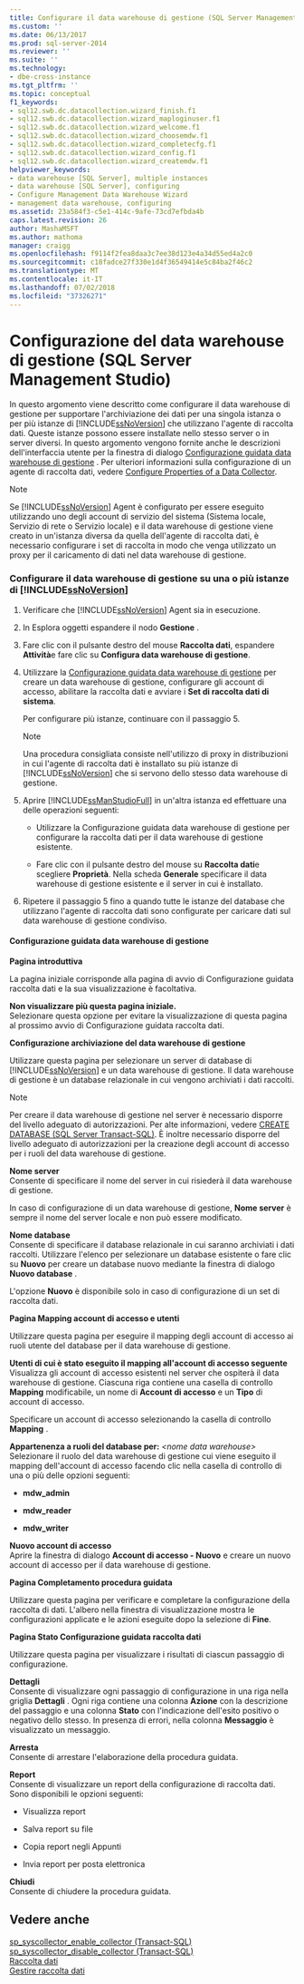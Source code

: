 ```yaml
---
title: Configurare il data warehouse di gestione (SQL Server Management Studio) | Microsoft Docs
ms.custom: ''
ms.date: 06/13/2017
ms.prod: sql-server-2014
ms.reviewer: ''
ms.suite: ''
ms.technology:
- dbe-cross-instance
ms.tgt_pltfrm: ''
ms.topic: conceptual
f1_keywords:
- sql12.swb.dc.datacollection.wizard_finish.f1
- sql12.swb.dc.datacollection.wizard_maploginuser.f1
- sql12.swb.dc.datacollection.wizard_welcome.f1
- sql12.swb.dc.datacollection.wizard_choosemdw.f1
- sql12.swb.dc.datacollection.wizard_completecfg.f1
- sql12.swb.dc.datacollection.wizard_config.f1
- sql12.swb.dc.datacollection.wizard_createmdw.f1
helpviewer_keywords:
- data warehouse [SQL Server], multiple instances
- data warehouse [SQL Server], configuring
- Configure Management Data Warehouse Wizard
- management data warehouse, configuring
ms.assetid: 23a584f3-c5e1-414c-9afe-73cd7efbda4b
caps.latest.revision: 26
author: MashaMSFT
ms.author: mathoma
manager: craigg
ms.openlocfilehash: f9114f2fea8daa3c7ee38d123e4a34d55ed4a2c0
ms.sourcegitcommit: c18fadce27f330e1d4f36549414e5c84ba2f46c2
ms.translationtype: MT
ms.contentlocale: it-IT
ms.lasthandoff: 07/02/2018
ms.locfileid: "37326271"
---
```

# <a name="configure-the-management-data-warehouse-sql-server-management-studio"></a>Configurazione del data warehouse di gestione (SQL Server Management Studio)
  In questo argomento viene descritto come configurare il data warehouse di gestione per supportare l'archiviazione dei dati per una singola istanza o per più istanze di [!INCLUDE[ssNoVersion](../../includes/ssnoversion-md.md)] che utilizzano l'agente di raccolta dati. Queste istanze possono essere installate nello stesso server o in server diversi. In questo argomento vengono fornite anche le descrizioni dell'interfaccia utente per la finestra di dialogo [Configurazione guidata data warehouse di gestione](#Wizard) . Per ulteriori informazioni sulla configurazione di un agente di raccolta dati, vedere [Configure Properties of a Data Collector](configure-properties-of-a-data-collector.md).  
  
> [!NOTE]  
>  Se [!INCLUDE[ssNoVersion](../../includes/ssnoversion-md.md)] Agent è configurato per essere eseguito utilizzando uno degli account di servizio del sistema (Sistema locale, Servizio di rete o Servizio locale) e il data warehouse di gestione viene creato in un'istanza diversa da quella dell'agente di raccolta dati, è necessario configurare i set di raccolta in modo che venga utilizzato un proxy per il caricamento di dati nel data warehouse di gestione.  
  
### <a name="configure-the-management-data-warehouse-on-a-single-instance-or-multiple-instances-of-includessnoversionincludesssnoversion-mdmd"></a>Configurare il data warehouse di gestione su una o più istanze di [!INCLUDE[ssNoVersion](../../includes/ssnoversion-md.md)]  
  
1.  Verificare che [!INCLUDE[ssNoVersion](../../includes/ssnoversion-md.md)] Agent sia in esecuzione.  
  
2.  In Esplora oggetti espandere il nodo **Gestione** .  
  
3.  Fare clic con il pulsante destro del mouse **Raccolta dati**, espandere **Attività**e fare clic su **Configura data warehouse di gestione**.  
  
4.  Utilizzare la [Configurazione guidata data warehouse di gestione](#Wizard) per creare un data warehouse di gestione, configurare gli account di accesso, abilitare la raccolta dati e avviare i **Set di raccolta dati di sistema**.  
  
     Per configurare più istanze, continuare con il passaggio 5.  
  
    > [!NOTE]  
    >  Una procedura consigliata consiste nell'utilizzo di proxy in distribuzioni in cui l'agente di raccolta dati è installato su più istanze di [!INCLUDE[ssNoVersion](../../includes/ssnoversion-md.md)] che si servono dello stesso data warehouse di gestione.  
  
5.  Aprire [!INCLUDE[ssManStudioFull](../../includes/ssmanstudiofull-md.md)] in un'altra istanza ed effettuare una delle operazioni seguenti:  
  
    -   Utilizzare la Configurazione guidata data warehouse di gestione per configurare la raccolta dati per il data warehouse di gestione esistente.  
  
    -   Fare clic con il pulsante destro del mouse su **Raccolta dati**e scegliere **Proprietà**. Nella scheda **Generale** specificare il data warehouse di gestione esistente e il server in cui è installato.  
  
6.  Ripetere il passaggio 5 fino a quando tutte le istanze del database che utilizzano l'agente di raccolta dati sono configurate per caricare dati sul data warehouse di gestione condiviso.  
  
####  <a name="Wizard"></a> Configurazione guidata data warehouse di gestione  
 **Pagina introduttiva**  
  
 La pagina iniziale corrisponde alla pagina di avvio di Configurazione guidata raccolta dati e la sua visualizzazione è facoltativa.  
  
 **Non visualizzare più questa pagina iniziale.**  
 Selezionare questa opzione per evitare la visualizzazione di questa pagina al prossimo avvio di Configurazione guidata raccolta dati.  
  
 **Configurazione archiviazione del data warehouse di gestione**  
  
 Utilizzare questa pagina per selezionare un server di database di [!INCLUDE[ssNoVersion](../../includes/ssnoversion-md.md)] e un data warehouse di gestione. Il data warehouse di gestione è un database relazionale in cui vengono archiviati i dati raccolti.  
  
> [!NOTE]  
>  Per creare il data warehouse di gestione nel server è necessario disporre del livello adeguato di autorizzazioni. Per alte informazioni, vedere [CREATE DATABASE &#40;SQL Server Transact-SQL&#41;](/sql/t-sql/statements/create-database-sql-server-transact-sql). È inoltre necessario disporre del livello adeguato di autorizzazioni per la creazione degli account di accesso per i ruoli del data warehouse di gestione.  
  
 **Nome server**  
 Consente di specificare il nome del server in cui risiederà il data warehouse di gestione.  
  
 In caso di configurazione di un data warehouse di gestione, **Nome server** è sempre il nome del server locale e non può essere modificato.  
  
 **Nome database**  
 Consente di specificare il database relazionale in cui saranno archiviati i dati raccolti. Utilizzare l'elenco per selezionare un database esistente o fare clic su **Nuovo** per creare un database nuovo mediante la finestra di dialogo **Nuovo database** .  
  
 L'opzione **Nuovo** è disponibile solo in caso di configurazione di un set di raccolta dati.  
  
 **Pagina Mapping account di accesso e utenti**  
  
 Utilizzare questa pagina per eseguire il mapping degli account di accesso ai ruoli utente del database per il data warehouse di gestione.  
  
 **Utenti di cui è stato eseguito il mapping all'account di accesso seguente**  
 Visualizza gli account di accesso esistenti nel server che ospiterà il data warehouse di gestione. Ciascuna riga contiene una casella di controllo **Mapping** modificabile, un nome di **Account di accesso** e un **Tipo** di account di accesso.  
  
 Specificare un account di accesso selezionando la casella di controllo **Mapping** .  
  
 **Appartenenza a ruoli del database per:** *\<nome data warehouse>*  
 Selezionare il ruolo del data warehouse di gestione cui viene eseguito il mapping dell'account di accesso facendo clic nella casella di controllo di una o più delle opzioni seguenti:  
  
-   **mdw_admin**  
  
-   **mdw_reader**  
  
-   **mdw_writer**  
  
 **Nuovo account di accesso**  
 Aprire la finestra di dialogo **Account di accesso - Nuovo** e creare un nuovo account di accesso per il data warehouse di gestione.  
  
 **Pagina Completamento procedura guidata**  
  
 Utilizzare questa pagina per verificare e completare la configurazione della raccolta di dati. L'albero nella finestra di visualizzazione mostra le configurazioni applicate e le azioni eseguite dopo la selezione di **Fine**.  
  
 **Pagina Stato Configurazione guidata raccolta dati**  
  
 Utilizzare questa pagina per visualizzare i risultati di ciascun passaggio di configurazione.  
  
 **Dettagli**  
 Consente di visualizzare ogni passaggio di configurazione in una riga nella griglia **Dettagli** . Ogni riga contiene una colonna **Azione** con la descrizione del passaggio e una colonna **Stato** con l'indicazione dell'esito positivo o negativo dello stesso. In presenza di errori, nella colonna **Messaggio** è visualizzato un messaggio.  
  
 **Arresta**  
 Consente di arrestare l'elaborazione della procedura guidata.  
  
 **Report**  
 Consente di visualizzare un report della configurazione di raccolta dati. Sono disponibili le opzioni seguenti:  
  
-   Visualizza report  
  
-   Salva report su file  
  
-   Copia report negli Appunti  
  
-   Invia report per posta elettronica  
  
 **Chiudi**  
 Consente di chiudere la procedura guidata.  
  
## <a name="see-also"></a>Vedere anche  
 [sp_syscollector_enable_collector &#40;Transact-SQL&#41;](/sql/relational-databases/system-stored-procedures/sp-syscollector-enable-collector-transact-sql)   
 [sp_syscollector_disable_collector &#40;Transact-SQL&#41;](/sql/relational-databases/system-stored-procedures/sp-syscollector-disable-collector-transact-sql)   
 [Raccolta dati](data-collection.md)   
 [Gestire raccolta dati](manage-data-collection.md)  
  
  

